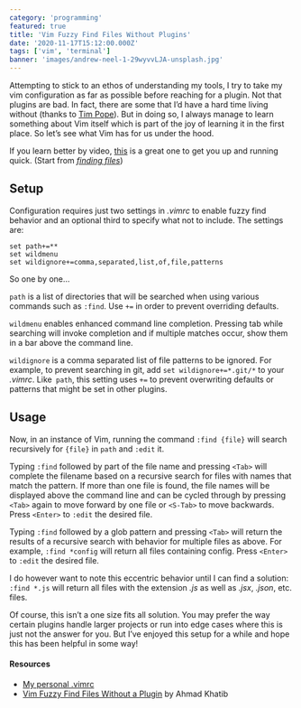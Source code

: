 ```yaml
---
category: 'programming'
featured: true
title: 'Vim Fuzzy Find Files Without Plugins'
date: '2020-11-17T15:12:00.000Z'
tags: ['vim', 'terminal']
banner: 'images/andrew-neel-1-29wyvvLJA-unsplash.jpg'
---
```


Attempting to stick to an ethos of understanding my tools, I try to take my vim configuration as far as possible before reaching for a plugin. Not that plugins are bad. In fact, there are some that I’d have a hard time living without (thanks to [Tim Pope](https://github.com/tpope)). But in doing so, I always manage to learn something about Vim itself which is part of the joy of learning it in the first place. So let’s see what Vim has for us under the hood.

If you learn better by video, [this](https://youtu.be/XA2WjJbmmoM) is a great one to get you up and running quick. (Start from [_finding files_](https://youtu.be/XA2WjJbmmoM?t=378))

## Setup

Configuration requires just two settings in _.vimrc_ to enable fuzzy find behavior and an optional third to specify what not to include. The settings are:

```vim
set path+=**
set wildmenu
set wildignore+=comma,separated,list,of,file,patterns
```

So one by one…

`path` is a list of directories that will be searched when using various commands such as `:find`. Use `+=` in order to prevent overriding defaults.

`wildmenu` enables enhanced command line completion. Pressing tab while searching will invoke completion and if multiple matches occur, show them in a bar above the command line.

`wildignore` is a comma separated list of file patterns to be ignored. For example, to prevent searching in git, add `set wildignore+=*.git/*` to your _.vimrc_. Like` path`, this setting uses `+=` to prevent overwriting defaults or patterns that might be set in other plugins.

## Usage

Now, in an instance of Vim, running the command `:find {file}` will search recursively for `{file}` in `path` and `:edit` it.

Typing `:find` followed by part of the file name and pressing `<Tab>` will complete the filename based on a recursive search for files with names that match the pattern. If more than one file is found, the file names will be displayed above the command line and can be cycled through by pressing `<Tab>` again to move forward by one file or `<S-Tab>` to move backwards. Press `<Enter>` to `:edit` the desired file.

Typing `:find` followed by a glob pattern and pressing `<Tab>` will return the results of a recursive search with behavior for multiple files as above. For example, `:find *config` will return all files containing config. Press `<Enter>` to `:edit` the desired file.

I do however want to note this eccentric behavior until I can find a solution: `:find *.js` will return all files with the extension _.js_ as well as _.jsx_, _.json_, etc. files.

Of course, this isn’t a one size fits all solution. You may prefer the way certain plugins handle larger projects or run into edge cases where this is just not the answer for you. But I’ve enjoyed this setup for a while and hope this has been helpful in some way!

#### Resources

- [My personal .vimrc](https://github.com/ryantoddgarza/dotfiles/blob/master/.vimrc)
- [Vim Fuzzy Find Files Without a Plugin](http://www.akhatib.com/fuzzy-find-files-in-vim-without-a-plugin/) by Ahmad Khatib

